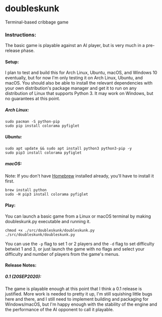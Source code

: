 # doubleskunk

Terminal-based cribbage game

### Instructions:

The basic game is playable against an AI player, but is very much in a pre-release phase.  

#### Setup:
I plan to test and build this for Arch Linux, Ubuntu, macOS, and Windows 10 eventually, but for now I'm only testing it
on Arch Linux, Ubuntu, and macOS. You should also be able to install the relevant dependencies with your own distribution's
package manager and get it to run on any distribution of Linux that supports Python 3. It may work on Windows, but no
guarantees at this point.

##### Arch Linux:
    sudo pacman -S python-pip
    sudo pip install colorama pyfiglet
##### Ubuntu:
    sudo apt update && sudo apt install python3 python3-pip -y
    sudo pip3 install colorama pyfiglet
##### macOS:
Note: If you don't have [Homebrew](https://brew.sh/) installed already, you'll have to install it first.

    brew install python
    sudo -H pip3 install colorama pyfiglet


#### Play:
You can launch a basic game from a Linux or macOS terminal by making doubleskunk.py executable and running it.

    chmod +x ./src/doubleskunk/doubleskunk.py
    ./src/doubleskunk/doubleskunk.py

You can use the `-p` flag to set 1 or 2 players and the `-d` flag to set difficulty betwixt 1 and 3, or just launch the
game with no flags and select your difficulty and number of players from the game's menus.

#### Release Notes:
##### 0.1 (20SEP2020):
The game is playable enough at this point that I think a 0.1 release is justified. More work is needed to pretty it up,
I'm still squishing little bugs here and there, and I still need to implement building and packaging for Windows/macOS,
but I'm happy enough with the stability of the engine and the performance of the AI opponent to call it playable.
